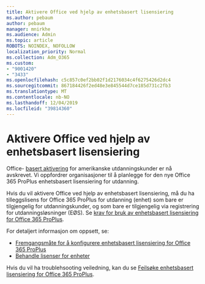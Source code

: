 ```yaml
---
title: Aktivere Office ved hjelp av enhetsbasert lisensiering
ms.author: pebaum
author: pebaum
manager: mnirkhe
ms.audience: Admin
ms.topic: article
ROBOTS: NOINDEX, NOFOLLOW
localization_priority: Normal
ms.collection: Adm_O365
ms.custom:
- "9001420"
- "3433"
ms.openlocfilehash: c5c857c0ef2bb02f1d2176034c4f6275426d2dc4
ms.sourcegitcommit: 867184426f2ed48e3e845544d7ce185d731c2fb3
ms.translationtype: MT
ms.contentlocale: nb-NO
ms.lasthandoff: 12/04/2019
ms.locfileid: "39814360"
---
```

# <a name="activating-office-using-device-based-licensing"></a>Aktivere Office ved hjelp av enhetsbasert lisensiering

Office- [basert aktivering](https://aka.ms/officedba) for amerikanske utdanningskunder er nå avskrevet. Vi oppfordrer organisasjoner til å planlegge for den nye Office 365 ProPlus enhetsbasert lisensiering for utdanning.

Hvis du vil aktivere Office ved hjelp av enhetsbasert lisensiering, må du ha tilleggslisens for Office 365 ProPlus for utdanning (enhet) som bare er tilgjengelig for utdanningskunder, og som bare er tilgjengelig via registrering for utdanningsløsninger (EØS). Se [krav for bruk av enhetsbasert lisensiering for Office 365 ProPlus](https://docs.microsoft.com/deployoffice/device-based-licensing#requirements-for-using-device-based-licensing-for-office-365-proplus).

For detaljert informasjon om oppsett, se:
- [Fremgangsmåte for å konfigurere enhetsbasert lisensiering for Office 365 ProPlus](https://docs.microsoft.com/deployoffice/device-based-licensing#steps-to-configure-device-based-licensing-for-office-365-proplus)
- [Behandle lisenser for enheter](https://docs.microsoft.com/Office365/Admin/misc/manage-licenses-for-devices)

Hvis du vil ha troublehsooting veiledning, kan du se [Feilsøke enhetsbasert lisensiering for Office 365 ProPlus](https://docs.microsoft.com/deployoffice/device-based-licensing#troubleshoot-device-based-licensing-for-office-365-proplus).